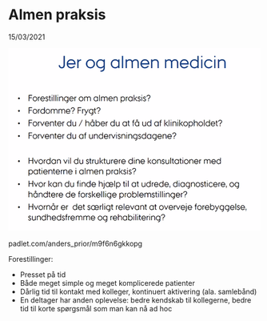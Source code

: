 # Almen praksis
15/03/2021

![](BearImages/190B86B1-FFF1-425F-AEC7-FA1BCFF85E48-41500-0000347E20A58772/D0119367-1291-4A8D-9027-9EE00E197DB4.png)

padlet.com/anders_prior/m9f6n6gkkopg

Forestillinger:
* Presset på tid
* Både meget simple og meget komplicerede patienter
* Dårlig tid til kontakt med kolleger, kontinuert aktivering (ala. samlebånd)
* En deltager har anden oplevelse: bedre kendskab til kollegerne, bedre tid til korte spørgsmål som man kan nå ad hoc

<!-- #anki/tag/med/GP -->

<!-- {BearID:9B06932F-4DA5-413B-9912-B699546DCF2E-41500-00003438BBE9E378} -->
